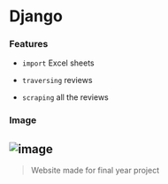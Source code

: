 # Django

### Features

- ```import``` Excel sheets

- ```traversing``` reviews

- ```scraping``` all the reviews

### Image

![image](https://user-images.githubusercontent.com/43161886/73536868-024d1c80-444d-11ea-9b22-76d79d014e4c.png)
---

> Website made for final year project
